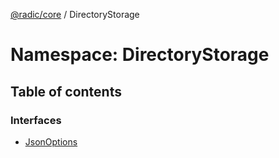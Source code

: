[@radic/core](../README.md) / DirectoryStorage

# Namespace: DirectoryStorage

## Table of contents

### Interfaces

- [JsonOptions](../interfaces/DirectoryStorage.JsonOptions.md)
